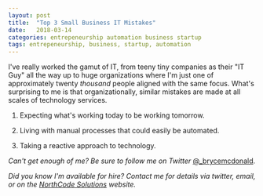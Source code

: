 ```yaml
---
layout: post
title:  "Top 3 Small Business IT Mistakes"
date:   2018-03-14
categories: entrepeneurship automation business startup
tags: entrepeneurship, business, startup, automation
---
```


I've really worked the gamut of IT, from teeny tiny companies as their "IT Guy" all the way up to huge organizations where I'm just one of approximately twenty *thousand* people aligned with the same focus.  What's surprising to me is that organizationally, similar mistakes are made at all scales of technology services.

1) Expecting what's working today to be working tomorrow.

2) Living with manual processes that could easily be automated.

3) Taking a reactive approach to technology.

_Can't get enough of me?  Be sure to follow me on Twitter_ [@_brycemcdonald](https://twitter.com/_brycemcdonald).

_Did you know I'm available for hire?  Contact me for details via twitter, email, or on the [NorthCode Solutions](http://www.northcodesolutions.com) website._